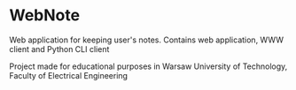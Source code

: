 # WebNote
Web application for keeping user's notes. Contains web application, WWW client and Python CLI client

Project made for educational purposes in Warsaw University of Technology, Faculty of Electrical Engineering
